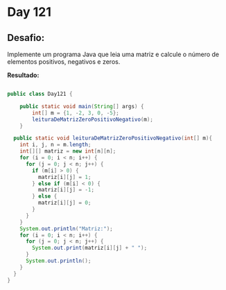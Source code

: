 # Day 121

## Desafio:

Implemente um programa Java que leia uma matriz e calcule o número de elementos positivos, negativos e zeros.	

**Resultado:**

```java

public class Day121 {

    public static void main(String[] args) {
        int[] m = {1, -2, 3, 0, -5};
        leituraDeMatrizZeroPositivoNegativo(m);
    }

  public static void leituraDeMatrizZeroPositivoNegativo(int[] m){
    int i, j, n = m.length;
    int[][] matriz = new int[n][n];
    for (i = 0; i < n; i++) {
      for (j = 0; j < n; j++) {
        if (m[i] > 0) {
          matriz[i][j] = 1;
        } else if (m[i] < 0) {
          matriz[i][j] = -1;
        } else {
          matriz[i][j] = 0;
        }
      }
    }
    System.out.println("Matriz:");
    for (i = 0; i < n; i++) {
      for (j = 0; j < n; j++) {
        System.out.print(matriz[i][j] + " ");
      }
      System.out.println();
    }
  }
}

